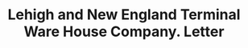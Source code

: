 ---
doi: 10.7916/D8155V43
date_other: '1935'
date_other_textual: '1935'
form: correspondence
genre:
- Letters (correspondence)
name:
- Lehigh and New England Terminal Ware House Company
object_in_context_url: https://biggert.cul.columbia.edu/items/view/ave_biggert_01356
subject_hierarchical_geographic:
- Bethlehem, Pennsylvania, United States
subject_name:
- Lehigh and New England Terminal Ware House Company
title: Lehigh and New England Terminal Ware House Company. Letter
sort_title: Lehigh and New England Terminal Ware House Company. Letter
call_number: ave_biggert_01356
coordinates:
- 40.626111111111115,-75.37555555555555
pid: ave_biggert_01356
identifiers: ave_biggert_01356
thumbnail: false
permalink: /biggert/ave_biggert_01356/
layout: iiif-image-page
---